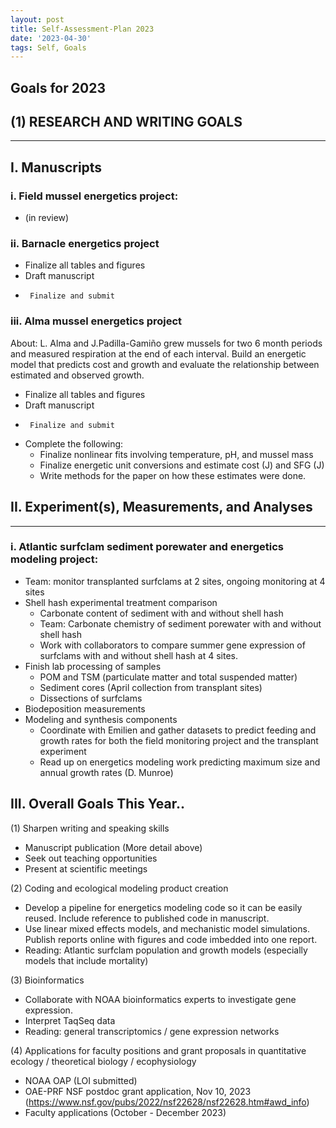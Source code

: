 ```yaml
---
layout: post
title: Self-Assessment-Plan 2023
date: '2023-04-30'
tags: Self, Goals
---
```


## Goals for 2023

## (1)	RESEARCH AND WRITING GOALS

---------------------------------- 


## I.	Manuscripts
### i.	Field mussel energetics project: 
 -	(in review)
 
### ii.	Barnacle energetics project
 -	Finalize all tables and figures
 -	Draft manuscript
 -      Finalize and submit

### iii.	Alma mussel energetics project
About: L. Alma and J.Padilla-Gamiño grew mussels for two 6 month periods and measured respiration at the end of each interval. Build an energetic model that predicts cost and growth and evaluate the relationship between estimated and observed growth. 
 -	Finalize all tables and figures
 -	Draft manuscript
 -      Finalize and submit
 -  Complete the following:
     -	Finalize nonlinear fits involving temperature, pH, and mussel mass
     -  Finalize energetic unit conversions and estimate cost (J) and SFG (J)
     -  Write methods for the paper on how these estimates were done.

## II.	Experiment(s), Measurements, and Analyses  

---------------------------------- 

### i.	Atlantic surfclam sediment porewater and energetics modeling project: 
 -  Team: monitor transplanted surfclams at 2 sites, ongoing monitoring at 4 sites
 -  Shell hash experimental treatment comparison
      - Carbonate content of sediment with and without shell hash
      - Team: Carbonate chemistry of sediment porewater with and without shell hash
	-	Work with collaborators to compare summer gene expression of surfclams with and without shell hash at 4 sites. 
 -  Finish lab processing of samples
      - POM and TSM (particulate matter and total suspended matter)
      - Sediment cores (April collection from transplant sites)
      - Dissections of surfclams
  - Biodeposition measurements
  - Modeling and synthesis components
      - Coordinate with Emilien and gather datasets to predict feeding and growth rates for both the field monitoring project and the transplant experiment
      - Read up on energetics modeling work predicting maximum size and annual growth rates (D. Munroe) 

 
		
## III.	Overall Goals This Year..

(1)	Sharpen writing and speaking skills
- Manuscript publication (More detail above)
- Seek out teaching opportunities
- Present at scientific meetings

(2)	Coding and ecological modeling product creation
- Develop a pipeline for energetics modeling code so it can be easily reused. Include reference to published code in manuscript.   
- Use linear mixed effects models, and mechanistic model simulations. Publish reports online with figures and code imbedded into one report. 
- Reading: Atlantic surfclam population and growth models (especially models that include mortality)

(3)	Bioinformatics
- Collaborate with NOAA bioinformatics experts to investigate gene expression. 
- Interpret TaqSeq data
- Reading: general transcriptomics / gene expression networks 

(4)	Applications for faculty positions and grant proposals in quantitative ecology / theoretical biology / ecophysiology  
- 	NOAA OAP (LOI submitted)
-   OAE-PRF NSF postdoc grant application, Nov 10, 2023 (https://www.nsf.gov/pubs/2022/nsf22628/nsf22628.htm#awd_info)
-   Faculty applications (October - December 2023)




